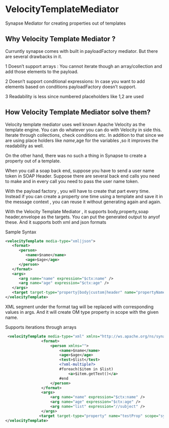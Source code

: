 # VelocityTemplateMediator
Synapse Mediator for creating properties out of templates

## Why Velocity Template Mediator ?

Curruntly synapse comes with built in payloadFactory mediator. But there are several drawbacks in it.

1  Doesn’t support arrays :
   You cannot iterate though an array/collection and add those elements to the payload.
   
2  Doesn’t support conditional expressions:
   In case you want to add elements based on conditions payloadFactory doesn’t support.
   
3  Readability is less since numbered placeholders like $1,$2 are used


## How Velocity Template Mediator solve them?

Velocity template mediator uses well known Apache Velocity as the template engine. You can do whatever you can do with Velocity in side this. Iterate through collections, check conditions etc. In addition to that since we are using place holders like $name,$age for the variables ,so it improves the readability as well.

On the other hand, there was no such a thing in Synapse to create a property out of a template.

When you call a soap back end, suppose you have to send a user name token in SOAP Header.
Suppose there are several back end calls you need to make and in every call you need to pass the user name token.

With the payload factory , you will have to create that part every time. Instead if you can create a property one time using a template and save it in the message context , you can reuse it without generating again and again.

With the Velocity Template Mediator , it supports body,property,soap header,envelope as the targets. You can put the generated output to anyof these. And it supports both xml and json formats


Sample Syntax
```xml
<velocityTemplate media-type="xml|json">
   <format>
      <person>
         <name>$name</name>
         <age>$age</age>
      </person>
   </format>
   <args>
      <arg name="name" expression="$ctx:name" />
      <arg name="age" expression="$ctx:age" />
   </args>
   <target target-type="property|body|custom|header" name="propertyName" property-type="string|om" scope="synapse|axis2|operation" />
</velocityTemplate>
```

XML segment under the format tag will be replaced with corresponding values in args. And it will create OM type property in scope with the given name.


Supports iterations through arrays


```xml
 <velocityTemplate media-type="xml" xmlns="http://ws.apache.org/ns/synapse">
                <format>
                    <person xmlns="">
                        <name>$name</name>
                        <age>$age</age>
                        <test>$list</test>
                        <?xml-multiple?>
                        #foreach($item in $list)
                            <a>$item.getText()</a>
                        #end
                    </person>
                </format>
                <args>
                    <arg name="name" expression="$ctx:name" />
                    <arg name="age" expression="$ctx:age" />
                    <arg name="list" expression="//subject" />
                </args>
               <target target-type="property" name="testProp" scope="synapse" property-type="om"/>
</velocityTemplate>

```
